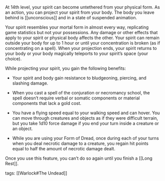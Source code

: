 At 14th level, your spirit can become untethered from your physical form. As an action, you can project your spirit from your body. The body you leave behind is [[unconscious]] and in a state of suspended animation.

Your spirit resembles your mortal form in almost every way, replicating game statistics but not your possessions. Any damage or other effects that apply to your spirit or physical body affects the other. Your spirit can remain outside your body for up to 1 hour or until your concentration is broken (as if concentrating on a spell). When your projection ends, your spirit returns to your body or your body magically teleports to your spirit’s space (your choice).

While projecting your spirit, you gain the following benefits:

-   Your spirit and body gain resistance to bludgeoning, piercing, and slashing damage.

-   When you cast a spell of the conjuration or necromancy school, the spell doesn’t require verbal or somatic components or material components that lack a gold cost.

-   You have a flying speed equal to your walking speed and can hover. You can move through creatures and objects as if they were difficult terrain, but you take 1d10 force damage if you end your turn inside a creature or an object.

-   While you are using your Form of Dread, once during each of your turns when you deal necrotic damage to a creature, you regain hit points equal to half the amount of necrotic damage dealt.

Once you use this feature, you can’t do so again until you finish a [[Long Rest]].

tags: [[Warlock#The Undead]]